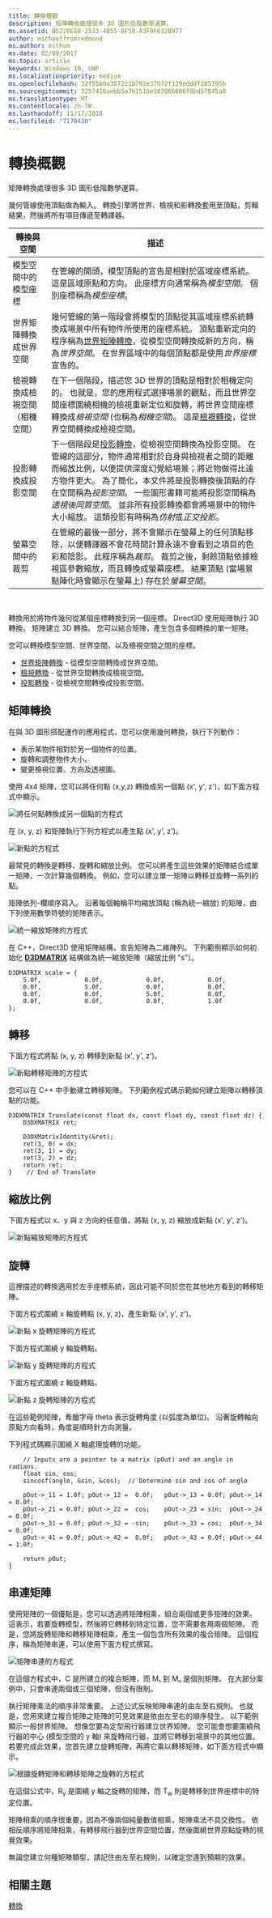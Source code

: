 ```yaml
---
title: 轉換概觀
description: 矩陣轉換處理很多 3D 圖形低階數學運算。
ms.assetid: B5220EE8-2533-4B55-BF58-A3F9F612B977
author: michaelfromredmond
ms.author: mithom
ms.date: 02/08/2017
ms.topic: article
keywords: Windows 10, UWP
ms.localizationpriority: medium
ms.openlocfilehash: 32f55b0a387221b792e37072f129edddf285195b
ms.sourcegitcommit: 3257416aebb5a7b1515e107866806f8bd57845a8
ms.translationtype: MT
ms.contentlocale: zh-TW
ms.lasthandoff: 11/17/2018
ms.locfileid: "7170430"
---
```

# <a name="transform-overview"></a>轉換概觀


矩陣轉換處理很多 3D 圖形低階數學運算。

幾何管線使用頂點做為輸入。 轉換引擎將世界、檢視和影轉換套用至頂點，剪輯結果，然後將所有項目傳遞至轉譯器。

| 轉換與空間                           | 描述                                                                                                                                                                                                                                                                                                                                                                                                                                                                                                                                                                                                                                                                                                                                       |
|-----------------------------------------------|---------------------------------------------------------------------------------------------------------------------------------------------------------------------------------------------------------------------------------------------------------------------------------------------------------------------------------------------------------------------------------------------------------------------------------------------------------------------------------------------------------------------------------------------------------------------------------------------------------------------------------------------------------------------------------------------------------------------------------------------------|
| 模型空間中的模型座標              | 在管線的開頭，模型頂點的宣告是相對於區域座標系統。 這是區域原點和方向。 此座標方向通常稱為*模型空間*。 個別座標稱為*模型座標*。                                                                                                                                                                                                                                                                                                                                                                                                                                                                      |
| 世界矩陣轉換成世界空間              | 幾何管線的第一階段會將模型的頂點從其區域座標系統轉換成場景中所有物件所使用的座標系統。 頂點重新定向的程序稱為[世界矩陣轉換](world-transform.md)，從模型空間轉換成新的方向，稱為*世界空間*。 在世界區域中的每個頂點都是使用*世界座標*宣告的。                                                                                                                                                                                                                                                                                                                           |
| 檢視轉換成檢視空間（相機空間） | 在下一個階段，描述您 3D 世界的頂點是相對於相機定向的。 也就是，您的應用程式選擇場景的觀點，而且世界空間座標圍繞相機的檢視重新定位和旋轉，將世界空間座標轉換成*檢視空間* (也稱為*相機空間*)。 這是[檢視轉換](view-transform.md)，從世界空間轉換成檢視空間。                                                                                                                                                                                                                                                                                                                        |
| 投影轉換成投影空間    | 下一個階段是[投影轉換](projection-transform.md)，從檢視空間轉換為投影空間。 在管線的這部分，物件通常相對於自身與檢視者之間的距離而縮放比例，以便提供深度幻覺給場景；將近物做得比遠方物件更大。 為了簡化，本文件將是投影轉換後頂點的存在空間稱為*投影空間*。 一些圖形書籍可能將投影空間稱為*透視後同質空間*。 並非所有投影轉換都會將場景中的物件大小縮放。 這類投影有時稱為*仿射*或*正交投影*。 |
| 螢幕空間中的裁剪                      | 在管線的最後一部分，將不會顯示在螢幕上的任何頂點移除，以便轉譯器不會花時間計算永遠不會看到之項目的色彩和陰影。 此程序稱為*裁剪*。 裁剪之後，剩餘頂點依據檢視區參數縮放，而且轉換成螢幕座標。 結果頂點 (當場景點陣化時會顯示在螢幕上) 存在於*螢幕空間*。                                                                                                                                                                                                                                                    |

 

轉換用於將物件幾何從某個座標轉換到另一個座標。 Direct3D 使用矩陣執行 3D 轉換。 矩陣建立 3D 轉換。 您可以結合矩陣，產生包含多個轉換的單一矩陣。

您可以轉換模型空間、世界空間，以及檢視空間之間的座標。

-   [世界矩陣轉換](world-transform.md) - 從模型空間轉換成世界空間。
-   [檢視轉換](view-transform.md) - 從世界空間轉換成檢視空間。
-   [投影轉換](projection-transform.md) - 從檢視空間轉換成投影空間。

## <a name="span-idmatrixtransformsspanspan-idmatrixtransformsspanspan-idmatrixtransformsspanmatrix-transforms"></a><span id="Matrix_Transforms"></span><span id="matrix_transforms"></span><span id="MATRIX_TRANSFORMS"></span>矩陣轉換


在與 3D 圖形搭配運作的應用程式，您可以使用幾何轉換，執行下列動作：

-   表示某物件相對於另一個物件的位置。
-   旋轉和調整物件大小。
-   變更檢視位置、方向及透視圖。

使用 4x4 矩陣，您可以將任何點 (x,y,z) 轉換成另一個點 (x', y', z')，如下面方程式中顯示。

![將任何點轉換成另一個點的方程式](images/matmult.png)

在 (x, y, z) 和矩陣執行下列方程式以產生點 (x', y', z')。

![新點的方程式](images/matexpnd.png)

最常見的轉換是轉移、旋轉和縮放比例。 您可以將產生這些效果的矩陣結合成單一矩陣，一次計算幾個轉換。 例如，您可以建立單一矩陣以轉移並旋轉一系列的點。

矩陣依列-欄順序寫入。 沿著每個軸稱平均縮放頂點 (稱為統一縮放) 的矩陣，由下列使用數學符號的矩陣表示。

![統一縮放矩陣的方程式](images/matrix.png)

在 C++，Direct3D 使用矩陣結構，宣告矩陣為二維陣列。 下列範例顯示如何初始化 [**D3DMATRIX**](https://msdn.microsoft.com/library/windows/desktop/bb172573) 結構做為統一縮放矩陣（縮放比例 "s"）。

```
D3DMATRIX scale = {
    5.0f,            0.0f,            0.0f,            0.0f,
    0.0f,            5.0f,            0.0f,            0.0f,
    0.0f,            0.0f,            5.0f,            0.0f,
    0.0f,            0.0f,            0.0f,            1.0f
};
```

## <a name="span-idtranslatespanspan-idtranslatespanspan-idtranslatespantranslate"></a><span id="Translate"></span><span id="translate"></span><span id="TRANSLATE"></span>轉移


下面方程式將點 (x, y, z) 轉移到新點 (x', y', z')。

![新點轉移矩陣的方程式](images/transl8.png)

您可以在 C++ 中手動建立轉移矩陣。 下列範例程式碼示範如何建立矩陣以轉移頂點的功能。

```
D3DXMATRIX Translate(const float dx, const float dy, const float dz) {
    D3DXMATRIX ret;

    D3DXMatrixIdentity(&ret);
    ret(3, 0) = dx;
    ret(3, 1) = dy;
    ret(3, 2) = dz;
    return ret;
}    // End of Translate
```

## <a name="span-idscalespanspan-idscalespanspan-idscalespanscale"></a><span id="Scale"></span><span id="scale"></span><span id="SCALE"></span>縮放比例


下面方程式以 x、y 與 z 方向的任意值，將點 (x, y, z) 縮放成新點 (x', y', z')。

![新點縮放矩陣的方程式](images/matscale.png)

## <a name="span-idrotatespanspan-idrotatespanspan-idrotatespanrotate"></a><span id="Rotate"></span><span id="rotate"></span><span id="ROTATE"></span>旋轉


這裡描述的轉換適用於左手座標系統，因此可能不同於您在其他地方看到的轉移矩陣。

下面方程式圍繞 x 軸旋轉點 (x, y, z)，產生新點 (x', y', z')。

![新點 x 旋轉矩陣的方程式](images/matxrot.png)

下面方程式圍繞 y 軸旋轉點。

![新點 y 旋轉矩陣的方程式](images/matyrot.png)

下面方程式圍繞 z 軸旋轉點。

![新點 z 旋轉矩陣的方程式](images/matzrot.png)

在這些範例矩陣，希臘字母 theta 表示旋轉角度 (以弧度為單位)。 沿著旋轉軸向原點方向看時，角度是順時針方向測量。

下列程式碼顯示圍繞 X 軸處理旋轉的功能。

```
    // Inputs are a pointer to a matrix (pOut) and an angle in radians.
    float sin, cos;
    sincosf(angle, &sin, &cos);  // Determine sin and cos of angle

    pOut->_11 = 1.0f; pOut->_12 =  0.0f;   pOut->_13 = 0.0f; pOut->_14 = 0.0f;
    pOut->_21 = 0.0f; pOut->_22 =  cos;    pOut->_23 = sin;  pOut->_24 = 0.0f;
    pOut->_31 = 0.0f; pOut->_32 = -sin;    pOut->_33 = cos;  pOut->_34 = 0.0f;
    pOut->_41 = 0.0f; pOut->_42 =  0.0f;   pOut->_43 = 0.0f; pOut->_44 = 1.0f;

    return pOut;
}
```

## <a name="span-idconcatenatingmatricesspanspan-idconcatenatingmatricesspanspan-idconcatenatingmatricesspanconcatenating-matrices"></a><span id="Concatenating_Matrices"></span><span id="concatenating_matrices"></span><span id="CONCATENATING_MATRICES"></span>串連矩陣


使用矩陣的一個優點是，您可以透過將矩陣相乘，組合兩個或更多矩陣的效果。 這表示，若要旋轉模型，然後將它轉移到特定位置，您不需要套用兩個矩陣。 而是，您將旋轉矩陣和轉移矩陣相乘，產生一個包含所有效果的複合矩陣。 這個程序，稱為矩陣串連，可以使用下面方程式撰寫。

![矩陣串連的方程式](images/matrxcat.png)

在這個方程式中，C 是所建立的複合矩陣，而 M₁ 到 Mₙ 是個別矩陣。 在大部分案例中，只會串連兩個或三個矩陣，但沒有限制。

執行矩陣乘法的順序非常重要。 上述公式反映矩陣串連的由左至右規則。 也就是，您用來建立複合矩陣之矩陣的可見效果是依由左至右的順序發生。 以下範例顯示一般世界矩陣。 想像您要為定型飛行器建立世界矩陣。 您可能會想要圍繞飛行器的中心 (模型空間的 y 軸) 來旋轉飛行器，並將它轉移到場景中的其他位置。 若要完成此效果，您首先建立旋轉矩陣，再將它乘以轉移矩陣，如下面方程式中顯示。

![根據旋轉矩陣和轉移矩陣之旋轉的方程式](images/wrldexpl.png)

在這個公式中，R<sub>y</sub> 是圍繞 y 軸之旋轉的矩陣，而 T<sub>w</sub> 則是轉移到世界座標中的特定位置。

矩陣相乘的順序很重要，因為不像兩個純量數值相乘，矩陣乘法不具交換性。 依相反順序將矩陣相乘，有轉移飛行器到世界空間位置，然後圍繞世界原點旋轉的視覺效果。

無論您建立何種矩陣類型，請記住由左至右規則，以確定您達到預期的效果。

## <a name="span-idrelated-topicsspanrelated-topics"></a><span id="related-topics"></span>相關主題


[轉換](transforms.md)

 

 




